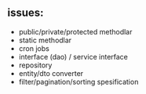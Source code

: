## issues:

- public/private/protected methodlar
- static methodlar
- cron jobs
- interface (dao) / service interface
- repository
- entity/dto converter
- filter/pagination/sorting spesification